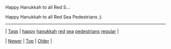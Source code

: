 <!--
title: Happy Hanukkah to all Red Sea Pedestrians ;)
date: 2020-06-28T15:27:00.056Z
tags: happy, hanukkah, red, sea, pedestrians, regular
-->


Happy Hanukkah to all Red S...

<p>Happy Hanukkah to all Red Sea Pedestrians ;)</p>

<!--BOTTOM-POST-NAVIGATION-->
---

| [Tags](tags.md) | [happy](tag-happy.md) [hanukkah](tag-hanukkah.md) [red](tag-red.md) [sea](tag-sea.md) [pedestrians](tag-pedestrians.md) [regular](tag-regular.md) |

| [Newer](105456214619.md) | [Top](index.md) | [Older](105458196004.md) |